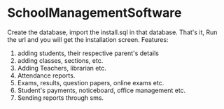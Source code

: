 # SchoolManagementSoftware
Create the database, import the install.sql in that database.
That's it, Run the url and you will get the installation screen.
Features:
1. adding students, their respective parent's details
2. adding classes, sections, etc.
3. Adding Teachers, librarian etc.
4. Attendance reports.
5. Exams, results, question papers, online exams etc.
6. Student's payments, noticeboard, office management etc.
7. Sending reports through sms.
